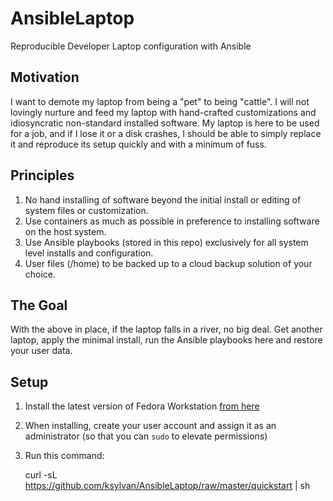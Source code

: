 # AnsibleLaptop
Reproducible Developer Laptop configuration with Ansible

## Motivation
I want to demote my laptop from being a "pet" to being "cattle". I will not lovingly
nurture and feed my laptop with hand-crafted customizations and idiosyncratic non-standard
installed software. My laptop is here to be used for a job, and if I lose it or a disk crashes,
I should be able to simply replace it and reproduce its setup quickly and with a minimum of fuss.

## Principles

1. No hand installing of software beyond the initial install or editing of system files or customization.
2. Use containers as much as possible in preference to installing software on the host system.
3. Use Ansible playbooks (stored in this repo) exclusively for all system level installs and configuration.
4. User files (/home) to be backed up to a cloud backup solution of your choice.

## The Goal

With the above in place, if the laptop falls in a river, no big deal.
Get another laptop, apply the minimal install, run the Ansible playbooks here and restore your user data.

## Setup

1. Install the latest version of Fedora Workstation [from here](https://getfedora.org/en/workstation/download/)
2. When installing, create your user account and assign it as an administrator (so that you can `sudo` to elevate permissions)
3. Run this command:

    curl -sL https://github.com/ksylvan/AnsibleLaptop/raw/master/quickstart | sh

